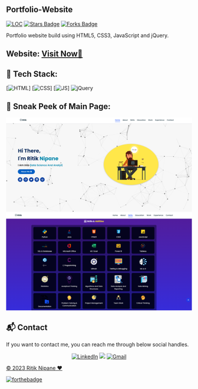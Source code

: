 ## Portfolio-Website

<a href="https://github.com/RitzyKingS/Portfolio_Website/tree/main"><img src="https://sloc.xyz/github/RitzyKingS/Portfolio_Website" alt="LOC"/></a>
<a href="https://github.com/RitzyKingS/Portfolio_Website/tree/main"><img src="https://img.shields.io/github/stars/RitzyKingS/Portfolio_Website" alt="Stars Badge"/></a>
<a href="https://github.com/RitzyKingS/Portfolio_Website/tree/main"><img src="https://img.shields.io/github/forks/RitzyKingS/Portfolio_Website" alt="Forks Badge"/></a>

Portfolio website build using HTML5, CSS3, JavaScript and jQuery.

<h2> Website: 
<a href="https://ritzykings.github.io/Portfolio_Website/" target="_blank">Visit Now🚀</a>
</h2> 

## 📌 Tech Stack:
[![HTML](https://img.shields.io/badge/html5%20-%23E34F26.svg?&style=for-the-badge&logo=html5&logoColor=white)]
[![CSS](https://img.shields.io/badge/css3%20-%231572B6.svg?&style=for-the-badge&logo=css3&logoColor=white)]
[![JS](https://img.shields.io/badge/javascript%20-%23323330.svg?&style=for-the-badge&logo=javascript&logoColor=%23F7DF1E)]
<img alt="jQuery" src="https://img.shields.io/badge/jquery-%230769AD.svg?style=for-the-badge&logo=jquery&logoColor=white"/>

## 📌 Sneak Peek of Main Page:
![mockup720](https://raw.githubusercontent.com/RitzyKingS/Portfolio_Website/main/assests/images/projects/portfolio1.png)
![skillsmockup](https://raw.githubusercontent.com/RitzyKingS/Portfolio_Website/main/assests/images/projects/Skills.png)


<h2>📬 Contact</h2>

If you want to contact me, you can reach me through below social handles.

<div align="center">

<a  href="https://www.linkedin.com/in/ritik-nipane-70ab4b1a6/" target="_blank"><img alt="LinkedIn" src="https://img.shields.io/badge/linkedin%20-%230077B5.svg?&style=for-the-badge&logo=linkedin&logoColor=white" /></a>
<a href="https://twitter.com/RitzyKings_007" target="_blank"><img src="https://img.shields.io/badge/twitter-%2300acee.svg?&style=for-the-badge&logo=twitter&logoColor=white&alt=twitter" /></a>
<a href="mailto:ritiknipane456@gmail.com.com"><img  alt="Gmail" src="https://img.shields.io/badge/Gmail-D14836?style=for-the-badge&logo=gmail&logoColor=white" />

</div>

© 2023 Ritik Nipane ❤️


[![forthebadge](https://forthebadge.com/images/badges/built-with-love.svg)](https://forthebadge.com)


